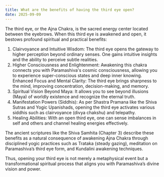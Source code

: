 ```yaml
---
title: What are the benefits of having the third eye open?
date: 2025-09-09
---
```


The third eye, or the Ajna Chakra, is the sacred energy center located between the eyebrows. When this third eye is awakened and open, it bestows profound spiritual and practical benefits:

1. Clairvoyance and Intuitive Wisdom: The third eye opens the gateway to higher perception beyond ordinary senses. One gains intuitive insights and the ability to perceive subtle realities.
2. Higher Consciousness and Enlightenment: Awakening this chakra connects you with Paramashiva's cosmic consciousness, allowing you to experience super-conscious states and deep inner knowing.
Enhanced Focus and Mental Clarity: The third eye brings sharpness to the mind, improving concentration, decision-making, and memory.
4. Spiritual Vision Beyond Maya: It allows you to see beyond illusions (Maya) of worldly existence and recognize the eternal truth.
5. Manifestation Powers (Siddhis): As per Shastra Pramana like the Shiva Sutras and Yogic Upanishads, opening the third eye activates various siddhis such as clairvoyance (divya chakshu) and telepathy.
6. Healing Abilities: With an open third eye, one can sense imbalances in self and others and channel healing energies effectively.

The ancient scriptures like the Shiva Samhita (Chapter 3) describe these benefits as a natural consequence of awakening Ajna Chakra through disciplined yogic practices such as Trataka (steady gazing), meditation on Paramashiva’s third eye form, and Kundalini awakening techniques.

Thus, opening your third eye is not merely a metaphysical event but a transformational spiritual process that aligns you with Paramashiva’s divine vision and power.
